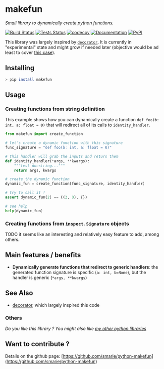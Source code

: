 # makefun

*Small library to dynamically create python functions.*

[![Build Status](https://travis-ci.org/smarie/python-makefun.svg?branch=master)](https://travis-ci.org/smarie/python-makefun) [![Tests Status](https://smarie.github.io/python-makefun/junit/junit-badge.svg?dummy=8484744)](https://smarie.github.io/python-makefun/junit/report.html) [![codecov](https://codecov.io/gh/smarie/python-makefun/branch/master/graph/badge.svg)](https://codecov.io/gh/smarie/python-makefun) [![Documentation](https://img.shields.io/badge/docs-latest-blue.svg)](https://smarie.github.io/python-makefun/) [![PyPI](https://img.shields.io/badge/PyPI-makefun-blue.svg)](https://pypi.python.org/pypi/makefun/)

This library was largely inspired by [`decorator`](https://github.com/micheles/decorator). It is currently in "experimental" state and might grow if needed later (objective would be ad least to cover [this case](https://github.com/micheles/decorator/pull/58)).

## Installing

```bash
> pip install makefun
```

## Usage

### Creating functions from string definition

This example shows how you can dynamically create a function `def foo(b: int, a: float = 0)` that will redirect all of its calls to `identity_handler`.

```python
from makefun import create_function

# let's create a dynamic function with this signature
func_signature = "def foo(b: int, a: float = 0)"

# this handler will grab the inputs and return them
def identity_handler(*args, **kwargs):
    """test docstring..."""
    return args, kwargs

# create the dynamic function
dynamic_fun = create_function(func_signature, identity_handler)

# try to call it !
assert dynamic_fun(2) == ((2, 0), {})

# see help
help(dynamic_fun)
```

### Creating functions from `inspect.Signature` objects

TODO it seems like an interesting and relatively easy feature to add, among others.

## Main features / benefits

 * **Dynamically generate functions that redirect to generic handlers**: the generated function signature is specific (`a: int, b=None`), but the handler is generic (`*args, **kwargs`)

## See Also

 - [decorator](https://github.com/micheles/decorator), which largely inspired this code

### Others

*Do you like this library ? You might also like [my other python libraries](https://github.com/smarie/OVERVIEW#python)* 

## Want to contribute ?

Details on the github page: [https://github.com/smarie/python-makefun](https://github.com/smarie/python-makefun)

